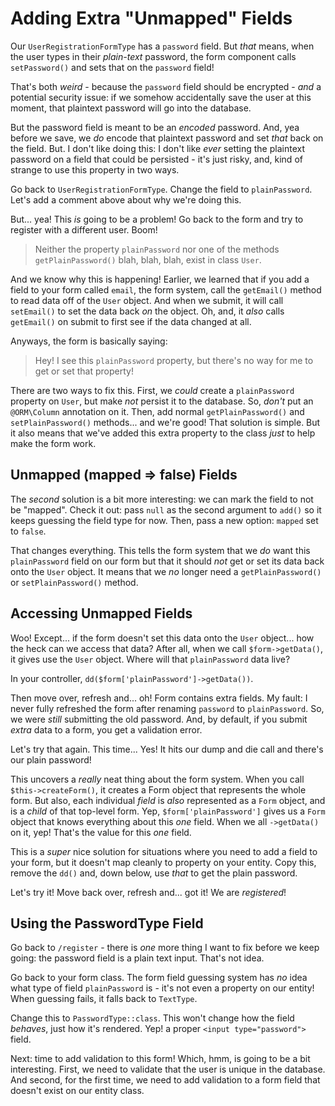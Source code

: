 # Adding Extra "Unmapped" Fields

Our `UserRegistrationFormType` has a `password` field. But *that* means, when the
user types in their *plain-text* password, the form component calls `setPassword()`
and sets that on the `password` field!

That's both *weird* - because the `password` field should be encrypted - *and* a
potential security issue: if we somehow accidentally save the user at this moment,
that plaintext password will go into the database.

But the password field is meant to be an *encoded* password. And, yea before we save,
we *do* encode that plaintext password and set *that* back on the field. But. I
don't like doing this: I don't like *ever* setting the plaintext password on a
field that could be persisted - it's just risky, and, kind of strange to use this
property in two ways.

Go back to `UserRegistrationFormType`. Change the field to `plainPassword`. Let's
add a comment above about why we're doing this.

But... yea! This *is* going to be a problem! Go back to the form and try to register
with a different user. Boom!

> Neither the property `plainPassword` nor one of the methods `getPlainPassword()`
> blah, blah, blah, exist in class `User`.

And we know why this is happening! Earlier, we learned that if you add a field
to your form called `email`, the form system, call the `getEmail()` method to read
data off of the `User` object. And when we submit, it will call `setEmail()` to set
the data back *on* the object. Oh, and, it *also* calls `getEmail()` on submit to
first see if the data changed at all.

Anyways, the form is basically saying:

> Hey! I see this `plainPassword` property, but there's no way for me to get or
> set that property!

There are two ways to fix this. First, we *could* create a `plainPassword` property
on `User`, but make *not* persist it to the database. So, *don't* put an `@ORM\Column`
annotation on it. Then, add normal `getPlainPassword()` and `setPlainPassword()`
methods... and we're good! That solution is simple. But it also means that we've
added this extra property to the class *just* to help make the form work.

## Unmapped (mapped => false) Fields

The *second* solution is a bit more interesting: we can mark the field to not be
"mapped". Check it out: pass `null` as the second argument to `add()` so it keeps
guessing the field type for now. Then, pass a new option: `mapped` set to `false`.

That changes everything. This tells the form system that we *do* want this
`plainPassword` field on our form but that it should *not* get or set its data back
onto the `User` object. It means that we *no* longer need a `getPlainPassword()`
or `setPlainPassword()` method.

## Accessing Unmapped Fields

Woo! Except... if the form doesn't set this data onto the `User` object... how the
heck can we access that data? After all, when we call `$form->getData()`, it gives
use the `User` object. Where will that `plainPassword` data live?

In your controller, `dd($form['plainPassword']->getData())`.

Then move over, refresh and... oh! Form contains extra fields. My fault: I never
fully refreshed the form after renaming `password` to `plainPassword`. So, we were
*still* submitting the old password. And, by default, if you submit *extra* data
to a form, you get a validation error.

Let's try that again. This time... Yes! It hits our dump and die call and there's
our plain password!

This uncovers a *really* neat thing about the form system. When you call
`$this->createForm()`, it creates a Form object that represents the whole form. But
also, each individual *field* is *also* represented as a `Form` object, and is a
*child* of that top-level form. Yep, `$form['plainPassword']` gives us a `Form`
object that knows everything about this *one* field. When we all `->getData()` on
it, yep! That's the value for this *one* field.

This is a *super* nice solution for situations where you need to add a field to your
form, but it doesn't map cleanly to property on your entity. Copy this, remove the
`dd()` and, down below, use *that* to get the plain password.

Let's try it! Move back over, refresh and... got it! We are *registered*!

## Using the PasswordType Field

Go back to `/register` - there is *one* more thing I want to fix before we keep
going: the password field is a plain text input. That's not idea.

Go back to your form class. The form field guessing system has *no* idea what type
of field `plainPassword` is - it's not even a property on our entity! When guessing
fails, it falls back to `TextType`.

Change this to `PasswordType::class`. This won't change how the field *behaves*,
just how it's rendered. Yep! a proper `<input type="password">` field.

Next: time to add validation to this form! Which, hmm, is going to be a bit interesting.
First, we need to validate that the user is unique in the database. And second,
for the first time, we need to add validation to a form field that doesn't exist
on our entity class.
